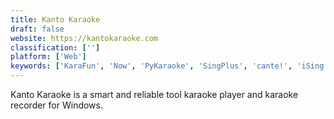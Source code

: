 ```yaml
---
title: Kanto Karaoke
draft: false 
website: https://kantokaraoke.com
classification: ['']
platform: ['Web']
keywords: ['KaraFun', 'Now', 'PyKaraoke', 'SingPlus', 'cante!', 'iSing']
---
```

Kanto Karaoke is a smart and reliable tool karaoke player and karaoke recorder for Windows.